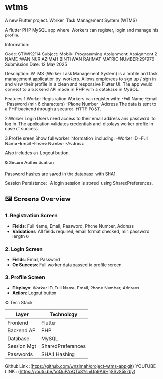 # wtms

A new Flutter project.
Worker Task Management System (WTMS)

A flutter PHP MySQL app where Workers can register, login and manage his profile.

 Information:

Code: STIWK2114 
Subject: Mobile Programming
Assignment: Assignment 2
NAME :WAN NUR AZIMAH BINTI WAN RAHMAT
MATRIC NUMBER:297976
Submission Date: 12 May 2025


 Description:
WTMS (Worker Task Management System) is a profile and task management application by workers. Allows employees to sign up​ / sign in and view their profile in a clean and responsive Flutter UI. The app would connect to a backend API made in PHP with a database in MySQL.

Features
1.Worker Registration
Workers can register with:
-Full Name
-Email
-Password (min 6 characters)
-Phone Number
-Address
The data is sent to a PHP backend through a secured HTTP POST.

2.Worker Login
Users need access to their email address and password to log in. The application validates credentials and displays worker profile in case of success.

3.Profile sreen
Show full worker information including:
-Worker ID
-Full Name
-Email
-Phone Number
-Address

Also includes an Logout button.

🔒 Secure Authentication

Password hashes are saved in the database with SHA1.


Session Persistence:
-A login session is stored using SharedPreferences.


## 🖼️ Screens Overview

### 1. **Registration Screen**
- **Fields**: Full Name, Email, Password, Phone Number, Address
- **Validations**: All fields required, email format checked, min password length 6

### 2. **Login Screen**
- **Fields**: Email, Password
- **On Success**: Full worker data passed to profile screen

### 3. **Profile Screen**
- **Displays**: Worker ID, Full Name, Email, Phone Number, Address
- **Action**: Logout button



⚙️ Tech Stack

| Layer        | Technology       |
|--------------|------------------|
| Frontend     | Flutter          |
| Backend API  | PHP              |
| Database     | MySQL            |
| Session Mgt  | SharedPreferences|
| Passwords    | SHA1 Hashing     



Github Link :(https://github.com/wnzimah/project-wtms-app.git)
YOUTUBE LINK : (https://youtu.be/AoQuPAxQTx8?si=Up9A6HgSSvS5k2by)